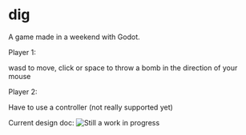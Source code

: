 # dig

A game made in a weekend with Godot. 

Player 1:

wasd to move, click or space to throw a bomb in the direction of your mouse

Player 2:

Have to use a controller (not really supported yet)

Current design doc: ![Still a work in
progress](https://public.etherpad-mozilla.org/p/Puzzle_Prototype) 
